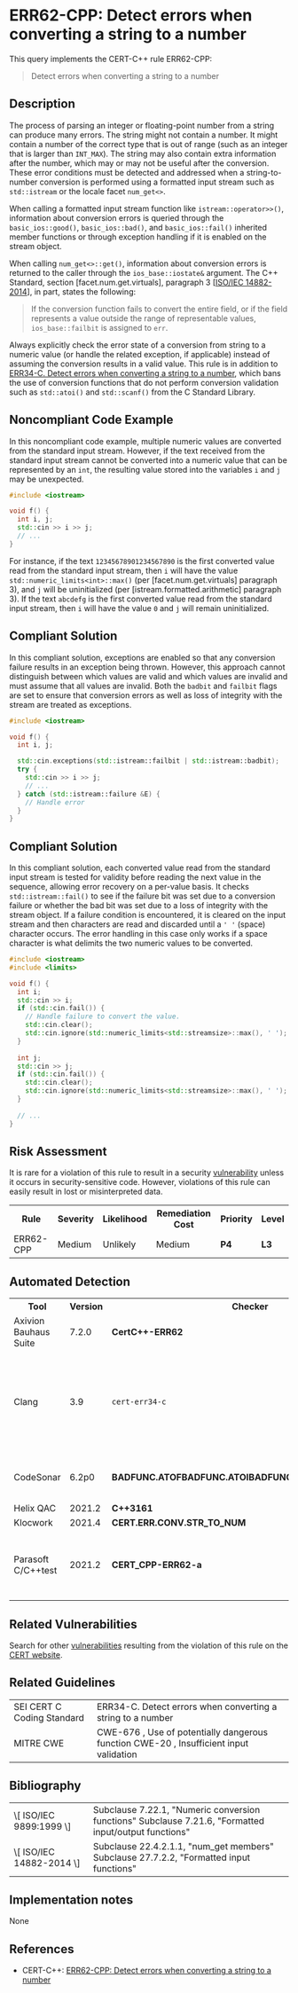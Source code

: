# ERR62-CPP: Detect errors when converting a string to a number

This query implements the CERT-C++ rule ERR62-CPP:

> Detect errors when converting a string to a number


## Description

The process of parsing an integer or floating-point number from a string can produce many errors. The string might not contain a number. It might contain a number of the correct type that is out of range (such as an integer that is larger than `INT_MAX`). The string may also contain extra information after the number, which may or may not be useful after the conversion. These error conditions must be detected and addressed when a string-to-number conversion is performed using a formatted input stream such as `std::istream` or the locale facet `num_get<>`.

When calling a formatted input stream function like `istream::operator>>()`, information about conversion errors is queried through the `basic_ios::good()`, `basic_ios::bad()`, and `basic_ios::fail()` inherited member functions or through exception handling if it is enabled on the stream object.

When calling `num_get<>::get()`, information about conversion errors is returned to the caller through the `ios_base::iostate&` argument. The C++ Standard, section \[facet.num.get.virtuals\], paragraph 3 \[[ISO/IEC 14882-2014](https://www.securecoding.cert.org/confluence/display/cplusplus/AA.+Bibliography#AA.Bibliography-ISO%2FIEC14882-2014)\], in part, states the following:

> If the conversion function fails to convert the entire field, or if the field represents a value outside the range of representable values, `ios_base::failbit` is assigned to `err`.


Always explicitly check the error state of a conversion from string to a numeric value (or handle the related exception, if applicable) instead of assuming the conversion results in a valid value. This rule is in addition to [ERR34-C. Detect errors when converting a string to a number](https://wiki.sei.cmu.edu/confluence/display/c/ERR34-C.+Detect+errors+when+converting+a+string+to+a+number), which bans the use of conversion functions that do not perform conversion validation such as `std::atoi()` and `std::scanf()` from the C Standard Library.

## Noncompliant Code Example

In this noncompliant code example, multiple numeric values are converted from the standard input stream. However, if the text received from the standard input stream cannot be converted into a numeric value that can be represented by an `int`, the resulting value stored into the variables `i` and `j` may be unexpected.

```cpp
#include <iostream>

void f() {
  int i, j;
  std::cin >> i >> j;
  // ...
}
```
For instance, if the text `12345678901234567890` is the first converted value read from the standard input stream, then `i` will have the value `std::numeric_limits<int>::max()` (per \[facet.num.get.virtuals\] paragraph 3), and `j` will be uninitialized (per \[istream.formatted.arithmetic\] paragraph 3). If the text `abcdefg` is the first converted value read from the standard input stream, then `i` will have the value `0` and `j` will remain uninitialized.

## Compliant Solution

In this compliant solution, exceptions are enabled so that any conversion failure results in an exception being thrown. However, this approach cannot distinguish between which values are valid and which values are invalid and must assume that all values are invalid. Both the `badbit` and `failbit` flags are set to ensure that conversion errors as well as loss of integrity with the stream are treated as exceptions.

```cpp
#include <iostream>

void f() {
  int i, j;

  std::cin.exceptions(std::istream::failbit | std::istream::badbit);
  try {     
    std::cin >> i >> j;
    // ...
  } catch (std::istream::failure &E) {
    // Handle error
  }
}
```

## Compliant Solution

In this compliant solution, each converted value read from the standard input stream is tested for validity before reading the next value in the sequence, allowing error recovery on a per-value basis. It checks `std::istream::fail()` to see if the failure bit was set due to a conversion failure or whether the bad bit was set due to a loss of integrity with the stream object. If a failure condition is encountered, it is cleared on the input stream and then characters are read and discarded until a `' '` (space) character occurs. The error handling in this case only works if a space character is what delimits the two numeric values to be converted.

```cpp
#include <iostream>
#include <limits>

void f() {
  int i;
  std::cin >> i;
  if (std::cin.fail()) {
    // Handle failure to convert the value.
    std::cin.clear();
    std::cin.ignore(std::numeric_limits<std::streamsize>::max(), ' ');
  }
  
  int j;
  std::cin >> j;
  if (std::cin.fail()) {
    std::cin.clear();
    std::cin.ignore(std::numeric_limits<std::streamsize>::max(), ' ');
  }
 
  // ...
}
```

## Risk Assessment

It is rare for a violation of this rule to result in a security [vulnerability](https://wiki.sei.cmu.edu/confluence/display/cplusplus/BB.+Definitions#BB.Definitions-vulnerability) unless it occurs in security-sensitive code. However, violations of this rule can easily result in lost or misinterpreted data.

<table> <tbody> <tr> <th> Rule </th> <th> Severity </th> <th> Likelihood </th> <th> Remediation Cost </th> <th> Priority </th> <th> Level </th> </tr> <tr> <td> ERR62-CPP </td> <td> Medium </td> <td> Unlikely </td> <td> Medium </td> <td> <strong>P4</strong> </td> <td> <strong>L3</strong> </td> </tr> </tbody> </table>


## Automated Detection

<table> <tbody> <tr> <th> Tool </th> <th> Version </th> <th> Checker </th> <th> Description </th> </tr> <tr> <td> <a> Axivion Bauhaus Suite </a> </td> <td> 7.2.0 </td> <td> <strong>CertC++-ERR62</strong> </td> <td> </td> </tr> <tr> <td> <a> Clang </a> </td> <td> 3.9 </td> <td> <code>cert-err34-c</code> </td> <td> Checked by <code>clang-tidy</code> ; only identifies use of unsafe C Standard Library functions corresponding to ERR34-C </td> </tr> <tr> <td> <a> CodeSonar </a> </td> <td> 6.2p0 </td> <td> <strong>BADFUNC.ATOF<strong>BADFUNC.ATOI</strong><strong>BADFUNC.ATOF</strong><strong>BADFUNC.ATOF</strong></strong> </td> <td> Use of atof Use of atoi Use of atol Use of atoll </td> </tr> <tr> <td> <a> Helix QAC </a> </td> <td> 2021.2 </td> <td> <strong>C++3161</strong> </td> <td> </td> </tr> <tr> <td> <a> Klocwork </a> </td> <td> 2021.4 </td> <td> <strong><a>CERT.ERR.CONV.STR_TO_NUM</a></strong> </td> <td> </td> </tr> <tr> <td> <a> Parasoft C/C++test </a> </td> <td> 2021.2 </td> <td> <strong>CERT_CPP-ERR62-a</strong> </td> <td> The library functions atof, atoi and atol from library stdlib.h shall not be used </td> </tr> </tbody> </table>


## Related Vulnerabilities

Search for other [vulnerabilities](https://www.securecoding.cert.org/confluence/display/seccode/BB.+Definitions#BB.Definitions-vulnerability) resulting from the violation of this rule on the [CERT website](https://www.kb.cert.org/vulnotes/bymetric?searchview&query=FIELD+KEYWORDS+contains+ERR62-CPP).

## Related Guidelines

<table> <tbody> <tr> <td> <a> SEI CERT C Coding Standard </a> </td> <td> <a> ERR34-C. Detect errors when converting a string to a number </a> </td> </tr> <tr> <td> <a> MITRE CWE </a> </td> <td> <a> CWE-676 </a> , Use of potentially dangerous function <a> CWE-20 </a> , Insufficient input validation </td> </tr> </tbody> </table>


## Bibliography

<table> <tbody> <tr> <td> \[ <a> ISO/IEC 9899:1999 </a> \] </td> <td> Subclause 7.22.1, "Numeric conversion functions" Subclause 7.21.6, "Formatted input/output functions" </td> </tr> <tr> <td> \[ <a> ISO/IEC 14882-2014 </a> \] </td> <td> Subclause 22.4.2.1.1, "num_get members" Subclause 27.7.2.2, "Formatted input functions" </td> </tr> </tbody> </table>


## Implementation notes

None

## References

* CERT-C++: [ERR62-CPP: Detect errors when converting a string to a number](https://wiki.sei.cmu.edu/confluence/pages/viewpage.action?pageId=88046682)
